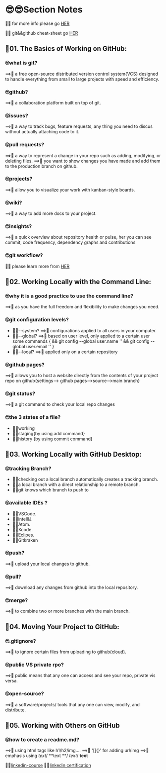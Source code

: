 # 😎😎Section Notes

🐋🐋 for more info please go [HER](https://youtube.com/playlist?list=PLtxOBbrOOPH4zeJLOdRNrP4pGft2IfMgo)

🐋🐋 git&&github cheat-sheet go [HER](https://education.github.com/git-cheat-sheet-education.pdf)

## 🧐01. The Basics of Working on GitHub:

### 🙄what is git?

==>🤩 a free open-source distributed version control system{VCS} designed to handle everything from small to large projects with speed and efficiency.

### 🙄github?

==>🤩 a collaboration platform built on top of git.

### 🙄issues?

==>🤩 a way to track bugs, feature requests, any thing you need to discus without actually attaching code to it.

### 🙄pull requests?

==>🤩 a way to represent a change in your repo such as adding, modifying, or deleting files.
==>🤩 you want to show changes you have made and add them to the production branch on github.

### 🙄projects?

==>🤩 allow you to visualize your work with kanban-style boards.

### 🙄wiki?

==>🤩 a way to add more docs to your project.

### 🙄insights?

==>🤩 a quick overview about repository health or pulse, her you can see commit, code frequency, dependency graphs and contributions

### 🙄git workflow?

🐋🐋 please learn more from [HER](https://www.youtube.com/watch?v=7OTrHx56GfE&ab_channel=SemiColonAcademy)

## 🧐02. Working Locally with the Command Line:

### 🙄why it is a good practice to use the command line?

==>🤩 as you have the full freedom and flexibility to make changes you need.

### 🙄git configuration levels?

- 🐱‍🏍--system?
  ==>🤩 configurations applied to all users in your computer.
- 🐱‍🏍--global?
  ==>🤩 based on user level, only applied to a certain user
  some commands {
  && git config --global user.name ''
  && git config --global user.email ''
  }
- 🐱‍🏍--local?
  ==>🤩 applied only on a certain repository

### 🙄github pages?

==>🤩 allows you to host a website directly from the contents of your project repo on github{settings--> github pages-->source-->main branch}

### 🙄git status?

==>🤩 a git command to check your local repo changes

### 🙄the 3 states of a file?

- 🐱‍🏍working
- 🐱‍🏍staging{by using add command}
- 🐱‍🏍history {by using commit command}

## 🧐03. Working Locally with GitHub Desktop:

### 🙄tracking Branch?

- 🐱‍🏍checking out a local branch automatically creates a tracking branch.
- 🐱‍🏍a local branch with a direct relationship to a remote branch.
- 🐱‍🏍git knows which branch to push to

### 🙄available IDEs ?

- 🐱‍🏍VSCode.
- 🐱‍🏍intelliJ.
- 🐱‍🏍Atom.
- 🐱‍🏍Xcode.
- 🐱‍🏍Eclipes.
- 🐱‍🏍Gitkraken

### 🙄push?

==>🤩 upload your local changes to github.

### 🙄pull?

==>🤩 download any changes from github into the local repository.

### 🙄merge?

==>🤩 to combine two or more branches with the main branch.

## 🧐04. Moving Your Project to GitHub:

### 🙄.gitignore?

==>🤩 to ignore certain files from uploading to github{cloud}.

### 🙄public VS private rpo?

==>🤩 public means that any one can access and see your repo, private vis versa.

### 🙄open-source?

==>🤩 a software/projects/ tools that any one can view, modify, and distribute.

## 🧐05. Working with Others on GitHub

### 🙄how to create a readme.md?

==>🤩 using html tags like h1/h2/img....
==>🤩 '[]{}' for adding url/img
==>🤩 emphasis using _text_/ **text **/ _text_/ **text**
<br/>

🐳🐳[linkedin-course](https://www.linkedin.com/learning/learning-github)
🐳🐳[linkedin certification](https://www.linkedin.com/learning/certificates/90e1e990161e564d77693d031cceebec6149100227e945abe95b8909b92c27d4?trk=share_certificate)
